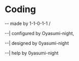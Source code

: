 # Coding
-- made by 1-1-0-1-1 /

--| configured by Oyasumi-night,

--| designed by 0yasumi-night

--| help by 0yasumi-night
